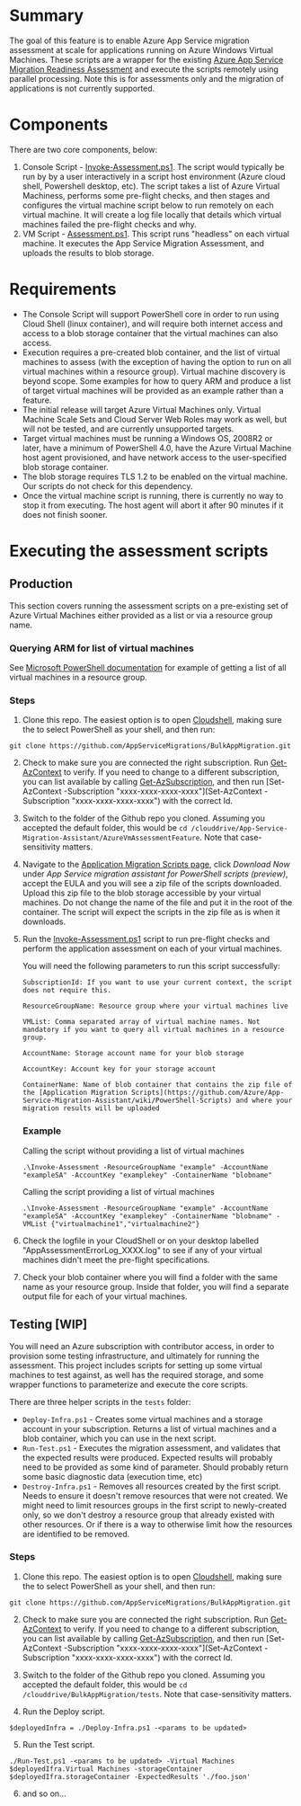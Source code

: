 # Summary
The goal of this feature is to enable Azure App Service migration assessment at scale for applications running on Azure Windows Virtual Machines. These scripts are a wrapper for the existing [Azure App Service Migration Readiness Assessment](https://github.com/Azure/App-Service-Migration-Assistant/wiki/PowerShell-Scripts) and execute the scripts remotely using parallel processing. Note this is for assessments only and the migration of applications is not currently supported. 

# Components
There are two core components, below:
1. Console Script - [Invoke-Assessment.ps1](/scripts/Invoke-Assessment.ps1). The script would typically be run by by a user interactively in a script host environment (Azure cloud shell, Powershell desktop, etc).  The script takes a list of Azure Virtual Machiness, performs some pre-flight checks, and then stages and configures the virtual machine script below to run remotely on each virtual machine. It will create a log file locally that details which virtual machines failed the pre-flight checks and why. 
2. VM Script - [Assessment.ps1](/scripts/Assessment.ps1). This script runs "headless" on each virtual machine.  It executes the App Service Migration Assessment, and uploads the results to blob storage. 

# Requirements
-   The Console Script will support PowerShell core in order to run using Cloud Shell (linux container), and will require both internet access and access to a blob storage container that the virtual machines can also access.
-   Execution requires a pre-created blob container, and the list of virtual machines to assess (with the exception of having the option to run on all virtual machines within a resource group). Virtual machine discovery is beyond scope.  Some examples for how to query ARM and produce a list of target virtual machines will be provided as an example rather than a feature.
-   The initial release will target Azure Virtual Machines only.  Virtual Machine Scale Sets and Cloud Server Web Roles may work as well, but will not be tested, and are currently unsupported targets.
-   Target virtual machines must be running a Windows OS, 2008R2 or later, have a minimum of PowerShell 4.0, have the Azure Virtual Machine host agent provisioned, and have network access to the user-specified blob storage container.
-   The blob storage requires TLS 1.2 to be enabled on the virtual machine. Our scripts do not check for this dependency. 
-   Once the virtual machine script is running, there is currently no way to stop it from executing.  The host agent will abort it after 90 minutes if it does not finish sooner.

# Executing the assessment scripts

## Production
This section covers running the assessment scripts on a pre-existing set of Azure Virtual Machines either provided as a list or via a resource group name. 

### Querying ARM for list of virtual machines
See [Microsoft PowerShell documentation](https://learn.microsoft.com/en-us/powershell/module/az.compute/get-azvm?view=azps-9.2.0#example-3-get-properties-for-all-virtual-machines-in-a-resource-group) for example of getting a list of all virtual machines in a resource group. 

### Steps
1. Clone this repo.  The easiest option is to open [Cloudshell](https://shell.azure.com), making sure the to select PowerShell as your shell, and then run:
```
git clone https://github.com/AppServiceMigrations/BulkAppMigration.git
```
2. Check to make sure you are connected the right subscription.  Run [Get-AzContext](https://learn.microsoft.com/en-us/powershell/module/az.accounts/get-azcontext) to verify.  If you need to change to a different subscription, you can list available by calling [Get-AzSubscription](https://learn.microsoft.com/en-us/powershell/module/az.accounts/get-azsubscription), and then run [Set-AzContext -Subscription "xxxx-xxxx-xxxx-xxxx"](Set-AzContext -Subscription "xxxx-xxxx-xxxx-xxxx") with the correct Id.

3.  Switch to the folder of the Github repo you cloned.  Assuming you accepted the default folder, this would be `cd /clouddrive/App-Service-Migration-Assistant/AzureVmAssessmentFeature`.  Note that case-sensitivity matters.

4. Navigate to the [Application Migration Scripts page](https://azure.microsoft.com/en-us/products/app-service/migration-tools/), click _Download Now_ under _App Service migration assistant for PowerShell scripts (preview)_, accept the EULA and you will see a zip file of the scripts downloaded. Upload this zip file to the blob storage accessible by your virtual machines. Do not change the name of the file and put it in the root of the container. The script will expect the scripts in the zip file as is when it downloads.
5. Run the [Invoke-Assessment.ps1](/scripts/Invoke-Assessment.ps1) script to run pre-flight checks and perform the application assessment on each of your virtual machines. 
 
    You will need the following parameters to run this script successfully:
    ```
    SubscriptionId: If you want to use your current context, the script does not require this. 

    ResourceGroupName: Resource group where your virtual machines live

    VMList: Comma separated array of virtual machine names. Not mandatory if you want to query all virtual machines in a resource group.

    AccountName: Storage account name for your blob storage 

    AccountKey: Account key for your storage account

    ContainerName: Name of blob container that contains the zip file of the [Application Migration Scripts](https://github.com/Azure/App-Service-Migration-Assistant/wiki/PowerShell-Scripts) and where your migration results will be uploaded
    ```
    ### Example

    Calling the script without providing a list of virtual machines
    ``` 
    .\Invoke-Assessment -ResourceGroupName "example" -AccountName "exampleSA" -AccountKey "examplekey" -ContainerName "blobname"
    ``` 

    Calling the script providing a list of virtual machines
    ``` 
    .\Invoke-Assessment -ResourceGroupName "example" -AccountName "exampleSA" -AccountKey "examplekey" -ContainerName "blobname" -VMList {"virtualmachine1","virtualmachine2"}
    ``` 
6. Check the logfile in your CloudShell or on your desktop labelled "AppAssessmentErrorLog_XXXX.log" to see if any of your virtual machines didn't meet the pre-flight specifications.
7. Check your blob container where you will find a folder with the same name as your resource group. Inside that folder, you will find a separate output file for each of your virtual machines. 

## Testing [WIP]

You will need an Azure subscription with contributor access, in order to provision some testing infrastructure, and ultimately for running the assessment.  This project includes scripts for setting up some virtual machines to test against, as well has the required storage, and some wrapper functions to parameterize and execute the core scripts.

There are three helper scripts in the `tests` folder: <!-- TODO: expand with parameters and options -->
- `Deploy-Infra.ps1` - Creates some virtual machines and a storage account in your subscription. Returns a list of virtual machines and a blob container, which you can use in the next script.
- `Run-Test.ps1` - Executes the migration assessment, and validates that the expected results were produced.  Expected results will probably need to be provided as some kind of parameter.  Should probably return some basic diagnostic data (execution time, etc)
- `Destroy-Infra.ps1` - Removes all resources created by the first script.  Needs to ensure it doesn't remove resources that were not created.  We might need to limit resources groups in the first script to newly-created only, so we don't destroy a resource group that already existed with other resources.  Or if there is a way to otherwise limit how the resources are identified to be removed.  

### Steps
1. Clone this repo.  The easiest option is to open [Cloudshell](https://shell.azure.com), making sure the to select PowerShell as your shell, and then run:
```
git clone https://github.com/AppServiceMigrations/BulkAppMigration.git
```
2. Check to make sure you are connected the right subscription.  Run [Get-AzContext](https://learn.microsoft.com/en-us/powershell/module/az.accounts/get-azcontext) to verify.  If you need to change to a different subscription, you can list available by calling [Get-AzSubscription](https://learn.microsoft.com/en-us/powershell/module/az.accounts/get-azsubscription), and then run [Set-AzContext -Subscription "xxxx-xxxx-xxxx-xxxx"](Set-AzContext -Subscription "xxxx-xxxx-xxxx-xxxx") with the correct Id.

3.  Switch to the folder of the Github repo you cloned.  Assuming you accepted the default folder, this would be `cd /clouddrive/BulkAppMigration/tests`.  Note that case-sensitivity matters.

4.  Run the Deploy script.
```
$deployedInfra = ./Deploy-Infra.ps1 -<params to be updated>
```
5.  Run the Test script.
```
./Run-Test.ps1 -<params to be updated> -Virtual Machines $deployedIfra.Virtual Machines -storageContainer $deployedIfra.storageContainer -ExpectedResults './foo.json'
```
6. and so on...
